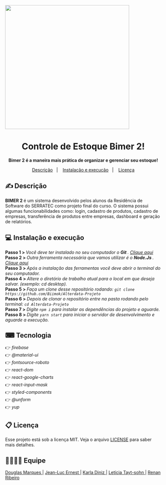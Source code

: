 <img src="../assets/logo.png" width="400">


<h1 align="center">Controle de Estoque Bimer 2!</h1>
<p align="center"> <strong> Bimer 2 é a maneira mais prática de organizar e gerenciar seu estoque!</strong></p>

<p align="center">
  <a href="#-descrição">Descrição</a>&nbsp;&nbsp;&nbsp;|&nbsp;&nbsp;&nbsp;
  <a href="#-instalação-e-execução">Instalação e execução</a>&nbsp;&nbsp;&nbsp;|&nbsp;&nbsp;&nbsp;
  <a href="#memo-licença">Licença</a>
</p>

## ✍ Descrição

<strong> BIMER 2 </strong> é um sistema desenvolvido pelos alunos da Residência de Software do SERRATEC como projeto final do curso. O sistema  possui algumas funcionabilidades como: login, cadastro de produtos, cadastro de empresas, transferência de produtos entre empresas, dashboard e geração de relatórios. 


 ## 💻 Instalação e execução
 
<strong> Passo 1 > </strong> <i> Você deve ter instalado no seu computador o <strong> Git  </strong>. <a href="https://git-scm.com/"> Clique aqui </a></i><br>
<strong> Passo 2 > </strong> <i> Outra ferramenta necessária que vamos utilizar é o <strong> Node.Js </strong>. <a href="https://nodejs.org/en/"> Clique aqui </a></i><br>
<strong> Passo 3 > </strong> <i> Após a instalação das ferramentas você deve abrir o terminal do seu computador. </i><br>
<strong> Passo 4 > </strong> <i> Altere o diretório de trabalho atual para o local em que deseja salvar. (exemplo: cd desktop). </i><br>
<strong> Passo 5 > </strong> <i> Faça um clone desse repositório rodando: `git clone https://github.com/Biimok/Alterdata-Projeto` </i><br>
<strong> Passo 6 > </strong> <i> Depois de clonar o repositório entre na pasta rodando pelo terminal: `cd Alterdata-Projeto` </i><br>
<strong> Passo 7 > </strong> <i> Digite `npm i` para instalar as dependências do projeto e aguarde. </i><br>
<strong> Passo 8 > </strong> <i> Digite `yarn start` para iniciar o servidor de desenvolvimento e aguarde a execução.</i><br>

## ⌨ Tecnologia 

👉<i> firebase </i><br/>
👉<i> @material-ui </i><br/>
👉<i> fontsource-roboto </i><br/>
👉<i> react-dom </i><br/>
👉<i> react-google-charts </i><br/>
👉<i> react-input-mask </i><br/>
👉<i> styled-components </i><br/>
👉<i> @unform </i><br/>
👉<i> yup </i><br/>

## 📋 Licença

Esse projeto está sob a licença MIT. Veja o arquivo [LICENSE](LICENSE.md) para saber mais detalhes.

## 👩‍💻👨‍💻 Equipe

<a href="https://github.com/marquesdouglas542"> Douglas Marques </a> |
<a href="https://github.com/Biimok"> Jean-Luc Ernest </a> |
<a href="https://github.com/KARLA-DINIZ"> Karla Diniz </a> |
<a href="https://github.com/leticiatayt-sohn"> Letícia Tayt-sohn </a> |
<a href="https://github.com/renanribeiro810"> Renan Ribeiro </a> 